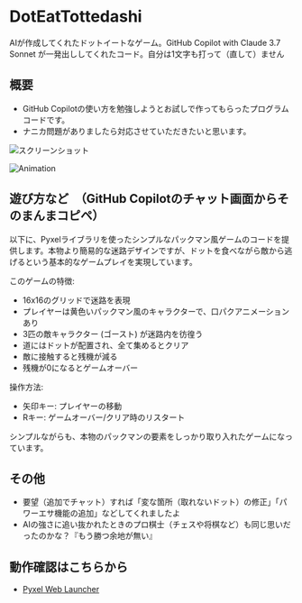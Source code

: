 # DotEatTottedashi
AIが作成してくれたドットイートなゲーム。GitHub Copilot with Claude 3.7 Sonnet が一発出ししてくれたコード。自分は1文字も打って（直して）ません


## 概要
- GitHub Copilotの使い方を勉強しようとお試しで作ってもらったプログラムコードです。
- ナニカ問題がありましたら対応させていただきたいと思います。

![スクリーンショット](https://cdn-ak.f.st-hatena.com/images/fotolife/H/Hiesuke/20250326/20250326094954.png)

![Animation](https://cdn-ak.f.st-hatena.com/images/fotolife/H/Hiesuke/20250326/20250326095643.gif)

## 遊び方など　（GitHub Copilotのチャット画面からそのまんまコピペ）

以下に、Pyxelライブラリを使ったシンプルなパックマン風ゲームのコードを提供します。本物より簡易的な迷路デザインですが、ドットを食べながら敵から逃げるという基本的なゲームプレイを実現しています。

このゲームの特徴:

- 16x16のグリッドで迷路を表現
- プレイヤーは黄色いパックマン風のキャラクターで、口パクアニメーションあり
- 3匹の敵キャラクター (ゴースト) が迷路内を彷徨う
- 道にはドットが配置され、全て集めるとクリア
- 敵に接触すると残機が減る
- 残機が0になるとゲームオーバー

操作方法:

- 矢印キー: プレイヤーの移動
- Rキー: ゲームオーバー/クリア時のリスタート

シンプルながらも、本物のパックマンの要素をしっかり取り入れたゲームになっています。

## その他
- 要望（追加でチャット）すれば「変な箇所（取れないドット）の修正」「パワーエサ機能の追加」などしてくれましたよ
- AIの強さに追い抜かれたときのプロ棋士（チェスや将棋など）も同じ思いだったのかな？『もう勝つ余地が無い』

## 動作確認はこちらから
- [Pyxel Web Launcher](https://kitao.github.io/pyxel/wasm/launcher/?run=Hiekichi.DotEatTottedashi.DotEatTottedashi)


